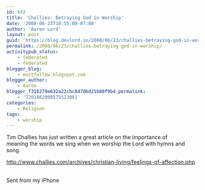 ```yaml
---
id: 642
title: 'Challies: Betraying God in Worship'
date: '2008-06-23T18:55:00-07:00'
author: 'Aaron Lord'
layout: post
guid: 'https://blog.devlord.io/2008/06/23/challies-betraying-god-in-worship/'
permalink: /2008/06/23/challies-betraying-god-in-worship/
activitypub_status:
    - federated
    - federated
blogger_blog:
    - mustfollow.blogspot.com
blogger_author:
    - Aaron
blogger_f316279e632a22cbc8478bd21b80f9b4_permalink:
    - '7201862008575523081'
categories:
    - Religion
tags:
    - worship
---
```


Tim Challies has just written a great article on the importance of  <br>meaning the words we sing when we worship the Lord with hymns and song.<p><a href="http://www.challies.com/archives/christian-living/feelings-of-affection.php">http://www.challies.com/archives/christian-living/feelings-of-affection.php</a><p><br>Sent from my iPhone<div class="blogger-post-footer"></div>